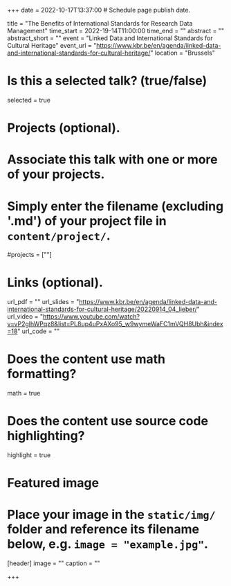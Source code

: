 +++
date = 2022-10-17T13:37:00  # Schedule page publish date.

title = "The Benefits of International Standards for Research Data Management"
time_start = 2022-19-14T11:00:00
time_end = ""
abstract = ""
abstract_short = ""
event = "Linked Data and International Standards for Cultural Heritage"
event_url = "https://www.kbr.be/en/agenda/linked-data-and-international-standards-for-cultural-heritage/"
location = "Brussels"

# Is this a selected talk? (true/false)
selected = true

# Projects (optional).
#   Associate this talk with one or more of your projects.
#   Simply enter the filename (excluding '.md') of your project file in `content/project/`.
#projects = [""]

# Links (optional).
url_pdf = ""
url_slides = "https://www.kbr.be/en/agenda/linked-data-and-international-standards-for-cultural-heritage/20220914_04_lieber/"
url_video = "https://www.youtube.com/watch?v=vP2glhWPqz8&list=PL8up4uPxAXo95_w9wymeWaFC1mVQH8Ubh&index=18"
url_code = ""

# Does the content use math formatting?
math = true

# Does the content use source code highlighting?
highlight = true

# Featured image
# Place your image in the `static/img/` folder and reference its filename below, e.g. `image = "example.jpg"`.
[header]
image = ""
caption = ""

+++



